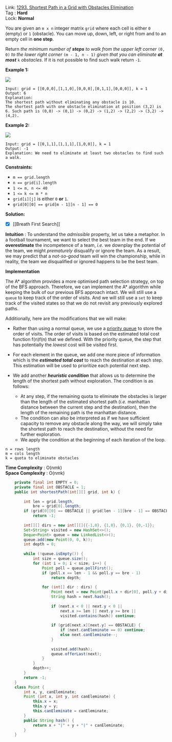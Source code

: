 Link: [1293. Shortest Path in a Grid with Obstacles Elimination](https://leetcode.com/problems/shortest-path-in-a-grid-with-obstacles-elimination/) <br>
Tag : **Hard**<br>
Lock: **Normal**

You are given an `m x n` integer matrix `grid` where each cell is either `0` (empty) or `1` (obstacle). You can move up, down, left, or right from and to an empty cell in **one step**.

Return _the minimum number of **steps** to walk from the upper left corner_ `(0, 0)` _to the lower right corner_ `(m - 1, n - 1)` _given that you can eliminate **at most**_ `k` _obstacles_. If it is not possible to find such walk return `-1`.

**Example 1:**

![](https://assets.leetcode.com/uploads/2021/09/30/short1-grid.jpg)
```
Input: grid = [[0,0,0],[1,1,0],[0,0,0],[0,1,1],[0,0,0]], k = 1
Output: 6
Explanation: 
The shortest path without eliminating any obstacle is 10.
The shortest path with one obstacle elimination at position (3,2) is 6. Such path is (0,0) -> (0,1) -> (0,2) -> (1,2) -> (2,2) -> (3,2) -> (4,2).
```

**Example 2:**

![](https://assets.leetcode.com/uploads/2021/09/30/short2-grid.jpg)
```
Input: grid = [[0,1,1],[1,1,1],[1,0,0]], k = 1
Output: -1
Explanation: We need to eliminate at least two obstacles to find such a walk.
```

**Constraints:**
-   `m == grid.length`
-   `n == grid[i].length`
-   `1 <= m, n <= 40`
-   `1 <= k <= m * n`
-   `grid[i][j]` is either `0` **or** `1`.
-   `grid[0][0] == grid[m - 1][n - 1] == 0`

**Solution:**

- [x] [[Breath First Search]]

**Intuition** :
To understand the _admissible_ property, let us take a metaphor. In a football tournament, we want to select the best team in the end. If we **overestimate** the incompetence of a team, _i.e._ we downplay the potential of the team, we might _prematurely_ disqualify or ignore the team. As a result, we may predict that a _not-so-good_ team will win the championship, while in reality, the team we disqualified or ignored happens to be the best team.

**Implementation**

The A* algorithm provides a more optimised path selection strategy, on top of the BFS approach. Therefore, we can implement the A* algorithm while keeping the bulk of our previous BFS approach intact. We will still use a `queue` to keep track of the order of visits. And we will still use a `set` to keep track of the visited states so that we do not revisit any previously explored paths.

Additionally, here are the modifications that we will make:

-   Rather than using a normal queue, we use a [priority queue](https://en.wikipedia.org/wiki/Priority_queue) to store the order of visits. The order of visits is based on the estimated total cost function f(n)f(n) that we defined. With the priority queue, the step that has potentially the _lowest_ cost will be visited first.
    
-   For each element in the queue, we add one more piece of information which is the _**estimated total cost**_ to reach the destination at each step. This estimation will be used to prioritize each potential next step.
    
-   We add another **_heuristic condition_** that allows us to determine the length of the shortest path without exploration. The condition is as follows:
    
    -   At any step, if the remaining quota to eliminate the obstacles is larger than the length of the estimated shortest path (_i.e._ manhattan distance between the current step and the destination), then the length of the remaining path is the manhattan distance.
    -   The condition can also be interpreted as if we have sufficient capacity to remove any obstacle along the way, we will simply take the shortest path to reach the destination, without the need for further exploration.
    -   We apply the condition at the beginning of each iteration of the loop.

```
n = rows length
m = cols length
k = quota to eliminate obstacles
```
**Time Complexity** : O(n*m*k)<br>
**Space Complexity** : O(n*m*k)

```java
    private final int EMPTY = 0;
    private final int OBSTACLE = 1;
    public int shortestPath(int[][] grid, int k) {
        
        int len = grid.length,
            bre = grid[0].length;
        if (grid[0][0] == OBSTACLE || grid[len - 1][bre - 1] == OBSTACLE)
            return -1;
        
        int[][] dirs = new int[][]{{-1,0}, {1,0}, {0,1}, {0,-1}};
        Set<String> visited = new HashSet<>();
        Deque<Point> queue = new LinkedList<>();
        queue.add(new Point(0, 0, k));
        int depth = 0;
        
        while (!queue.isEmpty()) {
            int size = queue.size();
            for (int i = 0; i < size; i++) {
                Point poll = queue.pollFirst();
                if (poll.x == len - 1 && poll.y == bre - 1)
                    return depth;
                
                for (int[] dir : dirs) {
                    Point next = new Point(poll.x + dir[0], poll.y + dir[1], poll.canEleminate);
                    String hash = next.hash();
                    
                    if (next.x < 0 || next.y < 0 ||
                        next.x >= len || next.y >= bre ||
                        visited.contains(hash)) continue;
                    
                    if (grid[next.x][next.y] == OBSTACLE) {
                        if (next.canEleminate == 0) continue;
                        else next.canEleminate--;
                    }
                    
                    visited.add(hash);
                    queue.offerLast(next);
                }
            }
            depth++;
        }
        return -1;
    }
    class Point {
        int x, y, canEleminate;
        Point (int x, int y, int canEleminate) {
            this.x = x;
            this.y = y;
            this.canEleminate = canEleminate;
        }
        public String hash() {
            return x + "|" + y + "|" + canEleminate;
        }
    }
```
